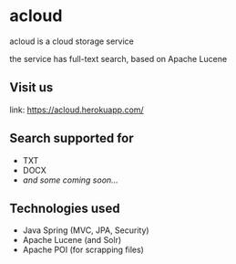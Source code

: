 # acloud

acloud is a cloud storage service

the service has full-text search, based on Apache Lucene

## Visit us
link: https://acloud.herokuapp.com/

## Search supported for
- TXT
- DOCX
- _and some coming soon..._

## Technologies used
- Java Spring (MVC, JPA, Security)
- Apache Lucene (and Solr)
- Apache POI (for scrapping files)
